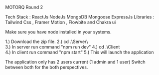 MOTORQ Round 2 

Tech Stack : ReactJs NodeJs MongoDB Mongoose ExpressJs 
Libraries : Tailwind Css , Framer Motion , Flowbite and Chakra ui

Make sure you have node installed in your systems.

1.) Download the zip file.
2.) cd .\Server\  
3.) In server run command "npm run dev"
4.) cd .\Client\
4.) In client run command "npm start"
5.) This will launch the application

The application only has 2 users current (1 admin and 1 user)
Switch between both for the both perspectives.


 
 
